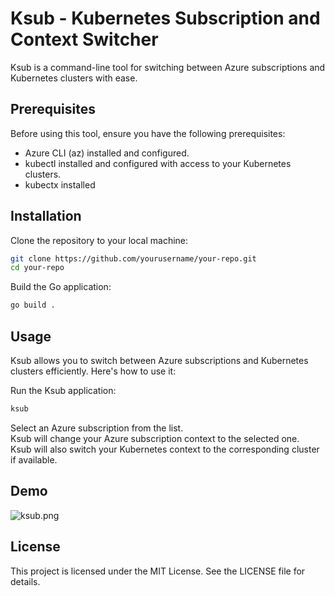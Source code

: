 # Ksub - Kubernetes Subscription and Context Switcher
Ksub is a command-line tool for switching between Azure subscriptions and Kubernetes clusters with ease.

## Prerequisites
Before using this tool, ensure you have the following prerequisites:

- Azure CLI (az) installed and configured.
- kubectl installed and configured with access to your Kubernetes clusters.
- kubectx installed

## Installation
Clone the repository to your local machine:

```bash
git clone https://github.com/yourusername/your-repo.git
cd your-repo
```

Build the Go application:
```bash
go build .
```

## Usage
Ksub allows you to switch between Azure subscriptions and Kubernetes clusters efficiently. Here's how to use it:

Run the Ksub application:
```bash
ksub
```
Select an Azure subscription from the list.  
Ksub will change your Azure subscription context to the selected one.  
Ksub will also switch your Kubernetes context to the corresponding cluster if available.

## Demo
![ksub.png](https://github.com/VegaCorporoptions/Ksub/blob/main/ksub.png?raw=true)

## License
This project is licensed under the MIT License. See the LICENSE file for details.
